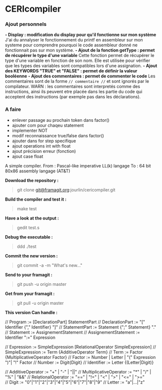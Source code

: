 # CERIcompiler

### Ajout personnels
**__- Display : modification du display pour qu'il fonctionne sur mon système__**
J'ai du annalyser le fonctionnement du printf en assembleur sur mon systeme pour comprendre pourquoi le code assembleur donné ne fonctionnait pas sur mon système.
**__- Ajout de la fonction getType : permet de récupérer le type d'une variable__**
Cette fonction permet de récupérer le type d'une variable en fonction de son nom. Elle est utilisée pour vérifier que les types des variables sont compatibles lors d'une assignation.
**__- Ajout des KEYWORDS "TRUE" et "FALSE" : permet de définir la valeur booléenne__**
**__- Ajout des commentaires : permet de commenter le code__**
Les commentaires sont de la forme `// commentaire //` et sont ignorés par le compilateur. WARN : les commentaires sont interpretés comme des instructions, ainsi ils peuvent etre placée dans les partie du code qui acceptent des instructions (par exemple pas dans les déclarations).

### A faire
- enlever passage au prochain token dans factor()
- ajouter com pour chaqeu statement
- implementer NOT
- modif reconnaissance true/false dans factor()
- ajouter dans for step specifique
- ajout operations int with float
- ajout précision erreur (fonction)
- ajout case float

A simple compiler.
From : Pascal-like imperative LL(k) langage
To : 64 bit 80x86 assembly langage (AT&T)

**Download the repository :**

> git clone git@framagit.org:jourlin/cericompiler.git

**Build the compiler and test it :**

> make test

**Have a look at the output :**

> gedit test.s

**Debug the executable :**

> ddd ./test

**Commit the new version :**

> git commit -a -m "What's new..."

**Send to your framagit :**

> git push -u origin master

**Get from your framagit :**

> git pull -u origin master

**This version Can handle :**

// Program := [DeclarationPart] StatementPart
// DeclarationPart := "[" Identifier {"," Identifier} "]"
// StatementPart := Statement {";" Statement} "."
// Statement := AssignementStatement
// AssignementStatement := Identifier ":=" Expression

// Expression := SimpleExpression [RelationalOperator SimpleExpression]
// SimpleExpression := Term {AdditiveOperator Term}
// Term := Factor {MultiplicativeOperator Factor}
// Factor := Number | Letter | "(" Expression ")"| "!" Factor
// Number := Digit{Digit}
// Identifier := Letter {(Letter|Digit)}

// AdditiveOperator := "+" | "-" | "||"
// MultiplicativeOperator := "*" | "/" | "%" | "&&"
// RelationalOperator := "==" | "!=" | "<" | ">" | "<=" | ">="  
// Digit := "0"|"1"|"2"|"3"|"4"|"5"|"6"|"7"|"8"|"9"
// Letter := "a"|...|"z"

